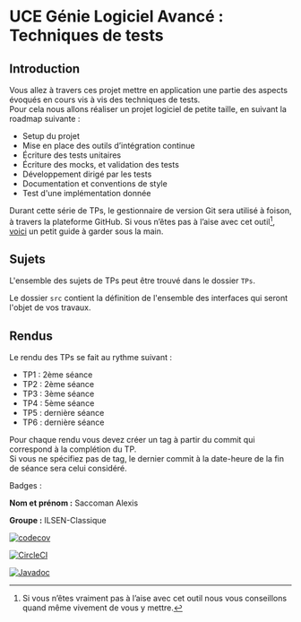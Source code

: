 # UCE Génie Logiciel Avancé : Techniques de tests

## Introduction

Vous allez à travers ces projet mettre en application une partie des aspects évoqués en cours vis à vis des techniques de tests.  
Pour cela nous allons réaliser un projet logiciel de petite taille, en suivant la roadmap suivante : 
- Setup du projet
- Mise en place des outils d’intégration continue
- Écriture des tests unitaires
- Écriture des mocks, et validation des tests
- Développement dirigé par les tests
- Documentation et conventions de style
- Test d'une implémentation donnée

Durant cette série de TPs, le gestionnaire de version Git sera utilisé à foison, à travers la plateforme GitHub. Si vous n’êtes pas à l’aise avec cet outil[^1], [voici](http://rogerdudler.github.io/git-guide/) un petit guide à garder sous la main.

## Sujets

L'ensemble des sujets de TPs peut être trouvé dans le dossier `TPs`.

Le dossier `src` contient la définition de l'ensemble des interfaces qui seront l'objet de vos travaux.

## Rendus

Le rendu des TPs se fait au rythme suivant :

- TP1 : 2ème séance
- TP2 : 2ème séance
- TP3 : 3ème séance
- TP4 : 5ème séance
- TP5 : dernière séance
- TP6 : dernière séance

Pour chaque rendu vous devez créer un tag à partir du commit qui correspond à la complétion du TP.  
Si vous ne spécifiez pas de tag, le dernier commit à la date-heure de la fin de séance sera celui considéré.

[^1]: Si vous n’êtes vraiment pas à l’aise avec cet outil nous vous conseillons quand même vivement de vous y mettre.

Badges :

**Nom et prénom :** Saccoman Alexis

**Groupe :** ILSEN-Classique

[![codecov](https://circleci.com/gh/AlexisSaccoman/ceri-m1-techniques-de-test.svg?style=svg)](https://app.circleci.com/pipelines/github/Corentin-RUIS/ceri-m1-techniques-de-test?branch=master)

[![CircleCI](https://codecov.io/gh/AlexisSaccoman/ceri-m1-techniques-de-test/branch/master/graph/badge.svg)]((https://app.codecov.io/gh/AlexisSaccoman/ceri-m1-techniques-de-test))

[![Javadoc](https://img.shields.io/badge/Javadoc)]((https://alexissaccoman.github.io/ceri-m1-techniques-de-test/apidocs/pokedex/api/package-summary.html))
